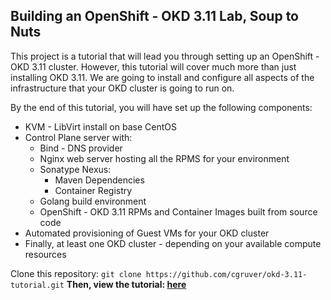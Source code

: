 ## Building an OpenShift - OKD 3.11 Lab, Soup to Nuts

This project is a tutorial that will lead you through setting up an OpenShift - OKD 3.11 cluster.  However, this tutorial will cover much more than just installing OKD 3.11.  We are going to install and configure all aspects of the infrastructure that your OKD cluster is going to run on.

By the end of this tutorial, you will have set up the following components:

* KVM - LibVirt install on base CentOS
* Control Plane server with:
    * Bind - DNS provider
    * Nginx web server hosting all the RPMS for your environment
    * Sonatype Nexus:
        * Maven Dependencies
        * Container Registry
     * Golang build environment
     * OpenShift - OKD 3.11 RPMs and Container Images built from source code
* Automated provisioning of Guest VMs for your OKD cluster
* Finally, at least one OKD cluster - depending on your available compute resources

Clone this repository: `git clone https://github.com/cgruver/okd-3.11-tutorial.git`  __Then, view the tutorial: [here](https://cgruver.github.io/okd-3.11-tutorial/)__
